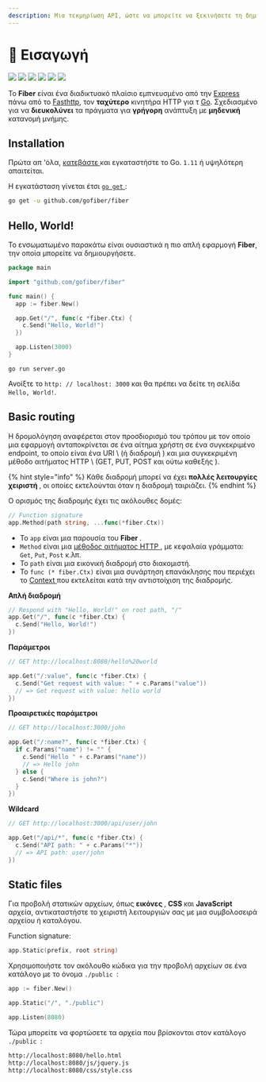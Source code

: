 ```yaml
---
description: Μια τεκμηρίωση API, ώστε να μπορείτε να ξεκινήσετε τη δημιουργία εφαρμογών με το Fiber.
---
```


# 📖 Εισαγωγή

 [![](https://img.shields.io/github/release/gofiber/fiber?style=flat-square)](https://github.com/gofiber/fiber/releases)  [![](https://img.shields.io/badge/go.dev-007d9c?logo=go&logoColor=white&style=flat-square
)](https://pkg.go.dev/github.com/gofiber/fiber?tab=doc)   [![](https://goreportcard.com/badge/github.com/gofiber/fiber?style=flat-square
)](https://goreportcard.com/report/github.com/gofiber/fiber)  [![](https://img.shields.io/badge/coverage-91%25-brightgreen?style=flat-square
)](https://gocover.io/github.com/gofiber/fiber)  [![](https://img.shields.io/github/workflow/status/gofiber/fiber/Test?label=tests&style=flat-square
)](https://github.com/gofiber/fiber/actions?query=workflow%3ATest)  [![](https://img.shields.io/github/workflow/status/gofiber/fiber/Gosec?label=gosec&style=flat-square
)](https://github.com/gofiber/fiber/actions?query=workflow%3AGosec)

Το **Fiber** είναι ένα διαδικτυακό πλαίσιο εμπνευσμένο από την [Express](https://github.com/expressjs/express)  πάνω από το [Fasthttp](https://github.com/valala/fasthttp), τον  **ταχύτερο**  κινητήρα HTTP για τ [Go](https://golang.org/doc/). Σχεδιασμένο για να  **διευκολύνει** τα πράγματα για **γρήγορη** ανάπτυξη με **μηδενική**  κατανομή μνήμης.

## Installation

Πρώτα απ 'όλα, [ κατεβάστε ](https://golang.org/dl/) και εγκαταστήστε το Go. ` 1.11 ` ή υψηλότερη απαιτείται.

Η εγκατάσταση γίνεται έτσι [ ` go get ` ](https://golang.org/cmd/go/#hdr-Add_dependencies_to_current_module_and_install_them):

```bash
go get -u github.com/gofiber/fiber
```

## Hello, World!

Το ενσωματωμένο παρακάτω είναι ουσιαστικά η πιο απλή εφαρμογή **Fiber**, την οποία μπορείτε να δημιουργήσετε.

```go
package main

import "github.com/gofiber/fiber"

func main() {
  app := fiber.New()

  app.Get("/", func(c *fiber.Ctx) {
    c.Send("Hello, World!")
  })

  app.Listen(3000)
}
```

```text
go run server.go
```

Ανοίξτε το ` http: // localhost: 3000 ` και θα πρέπει να δείτε τη σελίδα ` Hello, World! `.

## Basic routing

Η δρομολόγηση αναφέρεται στον προσδιορισμό του τρόπου με τον οποίο μια εφαρμογή ανταποκρίνεται σε ένα αίτημα χρήστη σε ένα συγκεκριμένο endpoint, το οποίο είναι ένα URI \ (ή διαδρομή \) και μια συγκεκριμένη μέθοδο αιτήματος HTTP \ (GET, PUT, POST και ούτω καθεξής \).

{% hint style="info" %}
Κάθε διαδρομή μπορεί να έχει <strong x-id = "1"> πολλές λειτουργίες χειριστή </strong>, οι οποίες εκτελούνται όταν η διαδρομή ταιριάζει.
{% endhint %}

Ο ορισμός της διαδρομής έχει τις ακόλουθες δομές:

```go
// Function signature
app.Method(path string, ...func(*fiber.Ctx))
```

* Το ` app ` είναι μια παρουσία του <strong x-id = "1"> Fiber </strong>.
* ` Method ` είναι μια [ μέθοδος αιτήματος HTTP ](https://fiber.wiki/application#methods), με κεφαλαία γράμματα: `Get`, `Put`, `Post` κ.λπ.
* Το ` path ` είναι μια εικονική διαδρομή στο διακομιστή.
* Το ` func (* fiber.Ctx) ` είναι μια συνάρτηση επανάκλησης που περιέχει το [ Context ](https://fiber.wiki/context) που εκτελείται κατά την αντιστοίχιση της διαδρομής.

**Απλή διαδρομή**

```go
// Respond with "Hello, World!" on root path, "/"
app.Get("/", func(c *fiber.Ctx) {
  c.Send("Hello, World!")
})
```

**Παράμετροι**

```go
// GET http://localhost:8080/hello%20world

app.Get("/:value", func(c *fiber.Ctx) {
  c.Send("Get request with value: " + c.Params("value"))
  // => Get request with value: hello world
})
```

**Προαιρετικές παράμετροι**

```go
// GET http://localhost:3000/john

app.Get("/:name?", func(c *fiber.Ctx) {
  if c.Params("name") != "" {
    c.Send("Hello " + c.Params("name"))
    // => Hello john
  } else {
    c.Send("Where is john?")
  }
})
```

**Wildcard**

```go
// GET http://localhost:3000/api/user/john

app.Get("/api/*", func(c *fiber.Ctx) {
  c.Send("API path: " + c.Params("*"))
  // => API path: user/john
})
```

## Static files

Για προβολή στατικών αρχείων, όπως <strong x-id = "1"> εικόνες </strong>, <strong x-id = "1"> CSS </strong> και <strong x-id = "1"> JavaScript </strong> αρχεία, αντικαταστήστε το χειριστή λειτουργιών σας με μια συμβολοσειρά αρχείου ή καταλόγου.

Function signature:

```go
app.Static(prefix, root string)
```

Χρησιμοποιήστε τον ακόλουθο κώδικα για την προβολή αρχείων σε ένα κατάλογο με το όνομα `./public `:

```go
app := fiber.New()

app.Static("/", "./public") 

app.Listen(8080)
```

Τώρα μπορείτε να φορτώσετε τα αρχεία που βρίσκονται στον κατάλογο `./public `:

```bash
http://localhost:8080/hello.html
http://localhost:8080/js/jquery.js
http://localhost:8080/css/style.css
```

